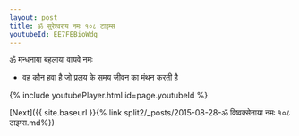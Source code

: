 ```yaml
---
layout: post
title: ॐ सुरेश्वराय नमः १०८ टाइम्स
youtubeId: EE7FEBioWdg
---
```

 
 
 ॐ मन्धनाया बहलाया वायवे नमः  
 
 -  वह कौन हवा है जो प्रलय के समय जीवन का मंथन करती है 
 
  
 
  
 
 
 
 
 
 


{% include youtubePlayer.html id=page.youtubeId %}
 
[Next]({{ site.baseurl }}{% link  split2/_posts/2015-08-28-ॐ विष्वक्सेनाया नमः १०८ टाइम्स.md%})
 
